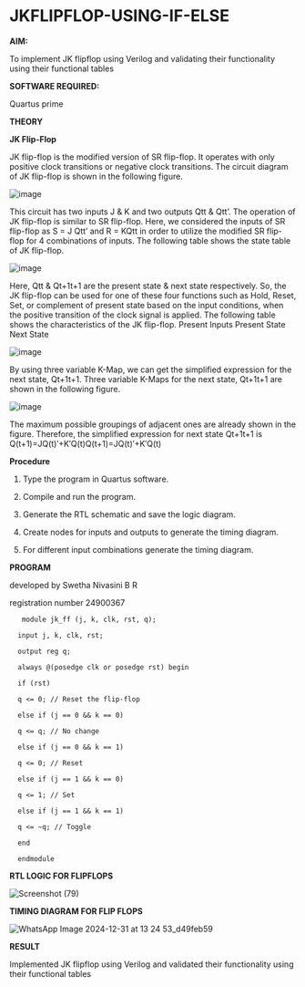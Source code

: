 # JKFLIPFLOP-USING-IF-ELSE

**AIM:** 

To implement  JK flipflop using Verilog and validating their functionality using their functional tables

**SOFTWARE REQUIRED:**

Quartus prime

**THEORY**

**JK Flip-Flop**

JK flip-flop is the modified version of SR flip-flop. It operates with only positive clock transitions or negative clock transitions. The circuit diagram of JK flip-flop is shown in the following figure.

![image](https://github.com/naavaneetha/JKFLIPFLOP-USING-IF-ELSE/assets/154305477/a649c30b-232b-4558-b188-fd6c09845180)


This circuit has two inputs J & K and two outputs Qtt & Qtt’. The operation of JK flip-flop is similar to SR flip-flop. Here, we considered the inputs of SR flip-flop as S = J Qtt’ and R = KQtt in order to utilize the modified SR flip-flop for 4 combinations of inputs. The following table shows the state table of JK flip-flop.

![image](https://github.com/naavaneetha/JKFLIPFLOP-USING-IF-ELSE/assets/154305477/c4360742-e8a8-4937-b089-c46c0433f9a3)

 
Here, Qtt & Qt+1t+1 are the present state & next state respectively. So, the JK flip-flop can be used for one of these four functions such as Hold, Reset, Set, or complement of present state based on the input conditions, when the positive transition of the clock signal is applied. The following table shows the characteristics of the JK flip-flop. Present Inputs Present State Next State
 
![image](https://github.com/naavaneetha/JKFLIPFLOP-USING-IF-ELSE/assets/154305477/6c275261-a6d5-4c37-a3a7-1e88ca11c4cd)

By using three variable K-Map, we can get the simplified expression for the next state, Qt+1t+1. Three variable K-Maps for the next state, Qt+1t+1 are shown in the following figure.
 
![image](https://github.com/naavaneetha/JKFLIPFLOP-USING-IF-ELSE/assets/154305477/5174f41b-0ce0-4329-a372-6d1943ea6673)

The maximum possible groupings of adjacent ones are already shown in the figure. Therefore, the simplified expression for next state Qt+1t+1 is Q(t+1)=JQ(t)′+K′Q(t)Q(t+1)=JQ(t)′+K′Q(t)

**Procedure**

1. Type the program in Quartus software.

2. Compile and run the program.

3. Generate the RTL schematic and save the logic diagram.

4. Create nodes for inputs and outputs to generate the timing diagram.

5. For different input combinations generate the timing diagram.

**PROGRAM**


developed by Swetha Nivasini B R


registration number 24900367





  ```
     module jk_ff (j, k, clk, rst, q);

    input j, k, clk, rst;
  
    output reg q;
  
    always @(posedge clk or posedge rst) begin
  
    if (rst)
    
    q <= 0; // Reset the flip-flop
      
    else if (j == 0 && k == 0)
    
    q <= q; // No change
      
    else if (j == 0 && k == 1)
    
    q <= 0; // Reset
      
    else if (j == 1 && k == 0)
    
    q <= 1; // Set
      
    else if (j == 1 && k == 1)
    
    q <= ~q; // Toggle
      
    end
  
    endmodule
```


**RTL LOGIC FOR FLIPFLOPS**



![Screenshot (79)](https://github.com/user-attachments/assets/e32bd120-0b55-49d1-9390-ff40dd0d4e6b)






**TIMING DIAGRAM FOR FLIP FLOPS**




![WhatsApp Image 2024-12-31 at 13 24 53_d49feb59](https://github.com/user-attachments/assets/8f977a21-984f-476c-ae04-8bd7b184c315)




**RESULT**


Implemented JK flipflop using Verilog and validated their functionality using
their functional tables
